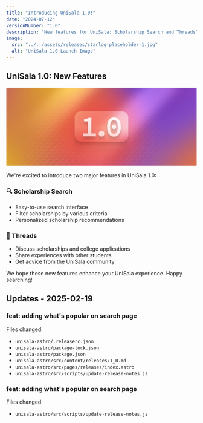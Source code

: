 ```yaml
---
title: "Introducing UniSala 1.0!"
date: "2024-07-12"
versionNumber: "1.0"
description: "New features for UniSala: Scholarship Search and Threads"
image:
  src: "../../assets/releases/starlog-placeholder-1.jpg"
  alt: "UniSala 1.0 Launch Image"
---
```


## UniSala 1.0: New Features

![UniSala 1.0 Release](../../assets/releases/starlog-placeholder-1.jpg)

We're excited to introduce two major features in UniSala 1.0:

### 🔍 Scholarship Search

- Easy-to-use search interface
- Filter scholarships by various criteria
- Personalized scholarship recommendations

### 💬 Threads

- Discuss scholarships and college applications
- Share experiences with other students
- Get advice from the UniSala community

We hope these new features enhance your UniSala experience. Happy searching!

## Updates - 2025-02-19


### feat: adding what's popular on search page
Files changed:
- `unisala-astro/.releaserc.json`
- `unisala-astro/package-lock.json`
- `unisala-astro/package.json`
- `unisala-astro/src/content/releases/1_0.md`
- `unisala-astro/src/pages/releases/index.astro`
- `unisala-astro/src/scripts/update-release-notes.js`

### feat: adding what's popular on search page
Files changed:
- `unisala-astro/src/scripts/update-release-notes.js`
